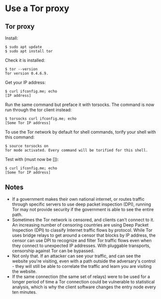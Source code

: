 # Use a Tor proxy

## Tor proxy

Install:

    $ sudo apt update
    $ sudo apt install tor

Check it is installed: 

    $ tor --version
    Tor version 0.4.6.9.

Get your IP address:

    $ curl ifconfig.me; echo
    [IP address]

Run the same command but preface it with torsocks. The command is now run through the tor client instead:

    $ torsocks curl ifconfig.me; echo
    [Some Tor IP address]

To use the Tor network by default for shell commands, torify your shell with this command:

    $ source torsocks on
    Tor mode activated. Every command will be torified for this shell.

Test with (must now be []):

    $ curl ifconfig.me; echo
    [Some Tor IP address]

## Notes

* If a government makes their own national internet, or routes traffic through specific servers to use deep packet inspection (DPI), running Tor may not provide security if the government is able to see the entire path. 
* Sometimes the Tor network is censored, and clients can't connect to it. An increasing number of censoring countries are using Deep Packet Inspection (DPI) to classify Internet traffic flows by protocol. While Tor uses bridge relays to get around a censor that blocks by IP address, the censor can use DPI to recognize and filter Tor traffic flows even when they connect to unexpected IP addresses. With pluggable transports, censorship against Tor can be bypassed.
* Not only that. If an attacker can see your traffic, and can see the website you're visiting, even with a path outside the adversary's control - they will still be able to correlate the traffic and learn you are visiting the website.
* If the same connection (the same set of relays) were to be used for a longer period of time a Tor connection could be vulnerable to statistical analysis, which is why the client software changes the entry node every ten minutes.

